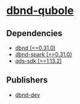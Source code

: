 # [dbnd-qubole](https://pypi.org/project/dbnd-qubole)

## Dependencies
- [dbnd (==0.31.0)](packages/d/dbnd.md)
- [dbnd-spark (==0.31.0)](packages/d/dbnd-spark.md)
- [qds-sdk (==1.13.2)](packages/q/qds-sdk.md)



## Publishers
- [dbnd-dev](https://pypi.org/user/dbnd-dev)

